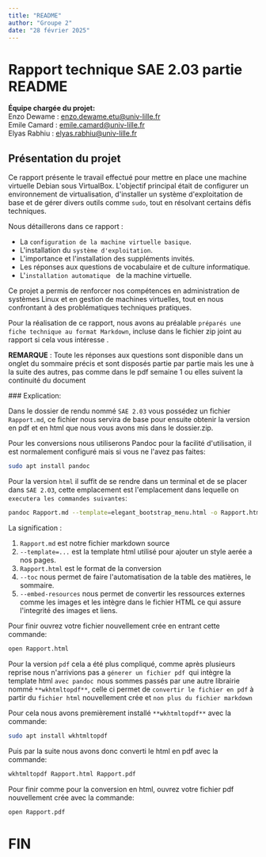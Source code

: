 ```yaml
---
title: "README"
author: "Groupe 2"
date: "28 février 2025"
---
```



#  **Rapport technique SAE 2.03 partie README**

**Équipe chargée du projet:**  
Enzo Dewame : enzo.dewame.etu@univ-lille.fr  
Emile Camard : emile.camard@univ-lille.fr  
Elyas Rabhiu : elyas.rabhiu@univ-lille.fr

## Présentation du projet 

Ce rapport présente le travail effectué pour mettre en place une machine virtuelle Debian sous VirtualBox. L'objectif principal était de configurer un environnement de virtualisation, d'installer un système d'exploitation de base et de gérer divers outils comme `sudo`, tout en résolvant certains défis techniques.

Nous détaillerons dans ce rapport :

- La `configuration de la machine virtuelle basique`.
- L'installation du `système d'exploitation`.
- L'importance et l'installation des suppléments invités.
- Les réponses aux questions de vocabulaire et de culture informatique.
- L'`installation automatique ` de la machine virtuelle.

Ce projet a permis de renforcer nos compétences en administration de systèmes Linux et en gestion de machines virtuelles, tout en nous confrontant à des problématiques techniques pratiques.

Pour la réalisation de ce rapport, nous avons au préalable `préparés une fiche technique au format Markdown`, incluse dans le fichier zip joint au rapport si cela vous intéresse .

**REMARQUE**  : Toute les réponses aux questions sont disponible dans un onglet du sommaire précis et sont disposés partie par partie mais les une à la suite des autres, pas comme dans le pdf semaine 1 ou elles suivent la continuité du document

### Explication:

Dans le dossier de rendu nommé `SAE 2.03` vous possédez un fichier `Rapport.md`, ce fichier nous servira de base pour ensuite obtenir la version en pdf et en html que nous vous avons mis dans le dossier.zip.

Pour les conversions nous utiliserons Pandoc pour la facilité d'utilisation, il est normalement configuré mais si vous ne l'avez pas faites: 
```bash
sudo apt install pandoc
```
Pour la version `html` il suffit de se rendre dans un terminal et de se placer dans `SAE 2.03`, cette emplacement est l'emplacement dans lequelle on `executera les commandes suivantes`:

```bash
pandoc Rapport.md --template=elegant_bootstrap_menu.html -o Rapport.html --toc --embed-resources
```
La signification :
 1) `Rapport.md` est notre fichier markdown source
 2) `--template=...` est la template html utilisé pour ajouter un style aerée a nos pages.
 3) `Rapport.html` est le format de la conversion
 4) `--toc` nous permet de faire l'automatisation de la table des matières, le sommaire.
 5) `--embed-resources` nous permet de convertir les ressources externes comme les images et les intègre dans le fichier HTML ce qui assure l'integrité des images et liens. 
 
 Pour finir ouvrez votre fichier nouvellement crée en entrant cette commande: 
 ```bash
open Rapport.html
```
Pour la version `pdf` cela a été plus compliqué, comme après plusieurs reprise nous n'arrivions pas a `génerer un fichier pdf `qui intègre la template html `avec pandoc `nous sommes passés par une autre librairie nommé `**wkhtmltopdf**`, celle ci permet de `convertir le fichier en pdf` à partir du `fichier html` nouvellement crée et `non plus du fichier markdown` 

Pour cela nous avons premièrement installé `**wkhtmltopdf**` avec la commande: 
```bash
sudo apt install wkhtmltopdf
```
Puis par la suite nous avons donc converti le html en pdf avec la commande:
```bash
wkhtmltopdf Rapport.html Rapport.pdf
```
Pour finir comme pour la conversion en html, ouvrez votre fichier pdf nouvellement crée avec la commande: 
```bash
open Rapport.pdf
```

# FIN